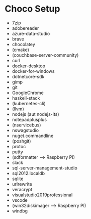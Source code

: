 # Choco Setup

* 7zip
* adobereader
* azure-data-studio
* brave
* chocolatey
* (cmake)
* (couchbase-server-community)
* curl
* docker-desktop
* docker-for-windows
* dotnetcore-sdk
* gimp
* git
* GoogleChrome
* haskell-stack
* (kubernetes-cli)
* (llvm)
* nodejs (aut nodejs-lts)
* notepadplusplus
* (nservicebus)
* nswagstudio
* nuget.commandline
* (poshgit)
* protoc
* putty
* (sdformatter --> Raspberry PI)
* slack
* sql-server-management-studio
* sql2012.localdb
* sqlite
* urlrewrite
* veracrypt
* visualstudio2019professional
* vscode
* (win32diskimager --> Raspberry PI)
* windbg
